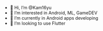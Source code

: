 - 👋 Hi, I’m @Kam16yu
- 👀 I’m interested in Android, ML, GameDEV
- 🌱 I’m currently in Android apps developing
- 💞️ I’m looking to use Flutter
